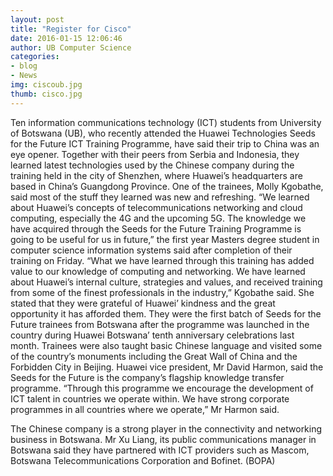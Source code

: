 ```yaml
---
layout: post
title: "Register for Cisco"
date: 2016-01-15 12:06:46
author: UB Computer Science
categories:
- blog
- News
img: ciscoub.jpg
thumb: cisco.jpg
---
```


Ten information communications technology (ICT) students from University of Botswana (UB), who recently attended the Huawei Technologies Seeds for the Future ICT Training Programme, have said their trip to China was an eye opener.
Together with their peers from Serbia and Indonesia, they learned latest technologies used by the Chinese company during the training held in the city of Shenzhen, where Huawei’s headquarters are based in China’s Guangdong Province. One of the trainees, Molly Kgobathe, said most of the stuff they learned was new and refreshing. “We learned about Huawei’s concepts of telecommunications networking and cloud computing, especially the 4G and the upcoming 5G. The knowledge we have acquired through the Seeds for the Future Training Programme is going to be useful for us in future,” the first year Masters degree student in computer science information systems said after completion of their training on Friday. “What we have learned through this training has added value to our knowledge of computing and networking. We have learned about Huawei’s internal culture, strategies and values, and received training from some of the finest professionals in the industry,” Kgobathe said.
She stated that they were grateful of Huawei’ kindness and the great opportunity it has afforded them. They were the first batch of Seeds for the Future trainees from Botswana after the programme was launched in the country during Huawei Botswana’ tenth anniversary celebrations last month. Trainees were also taught basic Chinese language and visited some of the country’s monuments including the Great Wall of China and the Forbidden City in Beijing. Huawei vice president, Mr David Harmon, said the Seeds for the Future is the company’s flagship knowledge transfer programme. “Through this programme we encourage the development of ICT talent in countries we operate within. We have strong corporate programmes in all countries where we operate,” Mr Harmon said.

The Chinese company is a strong player in the connectivity and networking business in Botswana. Mr Xu Liang, its public communications manager in Botswana said they have partnered with ICT providers such as Mascom, Botswana Telecommunications Corporation and Bofinet. (BOPA)

